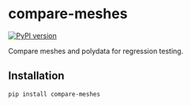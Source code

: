 # compare-meshes

[![PyPI version](https://badge.fury.io/py/compare-meshes.svg)](https://badge.fury.io/py/compare-meshes)

Compare meshes and polydata for regression testing.

## Installation

```sh
pip install compare-meshes
```
